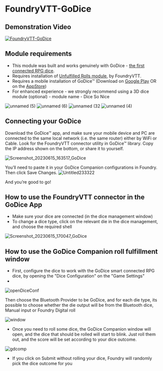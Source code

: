# FoundryVTT-GoDice

## Demonstration Video
[![FoundryVTT-GoDice](http://img.youtube.com/vi/rRrH6dsNcW8/0.jpg)](http://www.youtube.com/watch?v=rRrH6dsNcW8 "FoundryVTT-GoDice Overview")


## Module requirements

* This module was built and works genuinely with GoDice - [the first connected RPG dice](https://particula-tech.com/godice/https://particula-tech.com/shop/godice-rpg-bundle/).
* Requires installation of [Unfulfilled Rolls module](https://foundryvtt.com/packages/unfulfilled-rolls), by FoundryVTT.
* Requires a mobile installation of GoDice™ (Download on [Google Play](https://play.google.com/store/apps/details?id=com.particula.godice) OR on the [AppStore](https://apps.apple.com/us/app/id1609938803))
* For enhanced experience  - we strongly recommend using a 3D dice module (optional) - module name - Dice So Nice

![unnamed (5)](https://github.com/ParticulaCode/FoundryVTT-GoDice/assets/58478137/e7ef33eb-9ebf-4a48-b557-2a04fd2f5ba2)
![unnamed (6)](https://github.com/ParticulaCode/FoundryVTT-GoDice/assets/58478137/ff31db3a-b9fa-43db-a7ef-5d2846c8c550)
![unnamed (32](https://github.com/ParticulaCode/FoundryVTT-GoDice/assets/58478137/d0f08ea0-9567-4747-b55a-b3a1d38314b6)
![unnamed (4)](https://github.com/ParticulaCode/FoundryVTT-GoDice/assets/58478137/a9f7d37e-356d-4464-9122-923decb57472)


## Connecting your GoDice

Download the GoDice™ app, and make sure your mobile device and PC are connected to the same local network (i.e. the same router) either by WiFi or Cable.
Look for the FoundryVTT connector utility in GoDice™ library. 
Copy the IP address shown on the bottom, or share it to yourself.

![Screenshot_20230615_163517_GoDice](https://github.com/ParticulaCode/FoundryVTT-GoDice/assets/58478137/15091450-b03b-4ca0-a887-b5735d4f6fe5)

You’ll need to paste it in your GoDice Companion configurations in Foundry. Then click Save Changes.
![Untitled233322](https://github.com/ParticulaCode/FoundryVTT-GoDice/assets/58478137/69a5b0f7-65cb-421d-9f3c-225ddd7ef6b8)

And you’re good to go!

## How to use the FoundryVTT connector in the GoDice App 
* Make sure your dice are connected (in the dice management window)
* To change a dice type, click on the relevant die in the dice management, and choose the required shell

![Screenshot_20230615_170047_GoDice](https://github.com/ParticulaCode/FoundryVTT-GoDice/assets/58478137/82bbfb44-2eb7-4b4c-8c45-cd4c44fa50b9)


## How to use the GoDice Companion roll fulfillment window

* First, configure the dice to work with the GoDice smart connected RPG dice, by opening the "Dice Configuration" on the "Game Settings"
* 
![openDiceConf](https://github.com/ParticulaCode/FoundryVTT-GoDice/assets/58478137/f7a503a4-e13c-4d09-8d09-15e7f9023f32)

Then choose the Bluetooth Provider to be GoDice, and for each die type, its possible to choose whether the die output will be from the Bluetooth dice, Manual input or Foundry Digital roll

![window](https://github.com/ParticulaCode/FoundryVTT-GoDice/assets/58478137/0a5e567e-c62b-4379-90f2-094b80fc2294)

* Once you need to roll some dice, the GoDice Companion window will open, and the dice that should be rolled will start to blink.
Just roll them out, and the score will be set according to your dice outcome.

![gdcomp](https://github.com/ParticulaCode/FoundryVTT-GoDice/assets/58478137/a8c2613c-c38f-4a15-9075-1a989f006ce5)

* If you click on Submit without rolling your dice, Foundry will randomly pick the dice outcome for you
